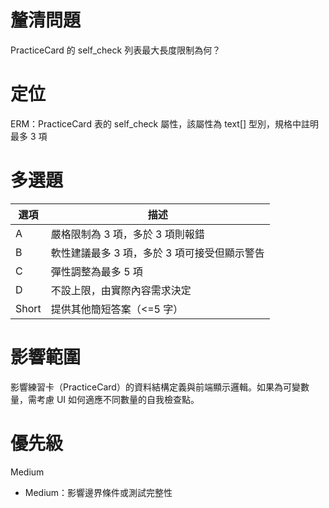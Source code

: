 # 釐清問題

PracticeCard 的 self_check 列表最大長度限制為何？

# 定位

ERM：PracticeCard 表的 self_check 屬性，該屬性為 text[] 型別，規格中註明最多 3 項

# 多選題

| 選項 | 描述 |
|--------|-------------|
| A | 嚴格限制為 3 項，多於 3 項則報錯 |
| B | 軟性建議最多 3 項，多於 3 項可接受但顯示警告 |
| C | 彈性調整為最多 5 項 |
| D | 不設上限，由實際內容需求決定 |
| Short | 提供其他簡短答案（<=5 字）|

# 影響範圍

影響練習卡（PracticeCard）的資料結構定義與前端顯示邏輯。如果為可變數量，需考慮 UI 如何適應不同數量的自我檢查點。

# 優先級

Medium
- Medium：影響邊界條件或測試完整性